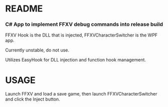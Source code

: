 # README #
### C# App to implement FFXV debug commands into release build ###

FFXV Hook is the DLL that is injected, FFXVCharacterSwitcher is the WPF app.


Currently unstable, do not use.

Utilizes EasyHook for DLL injection and function hook management.

# USAGE #
Launch FFXV and load a save game, then launch FFXVCharacterSwitcher and click the Inject button.
